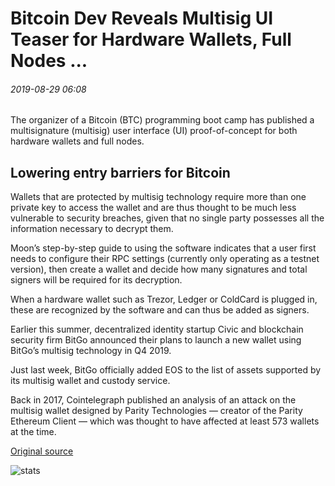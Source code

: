 # Bitcoin Dev Reveals Multisig UI Teaser for Hardware Wallets, Full Nodes ...

###### 2019-08-29 06:08

The organizer of a Bitcoin (BTC) programming boot camp has published a multisignature (multisig) user interface (UI) proof-of-concept for both hardware wallets and full nodes.

## Lowering entry barriers for Bitcoin

Wallets that are protected by multisig technology require more than one private key to access the wallet and are thus thought to be much less vulnerable to security breaches, given that no single party possesses all the information necessary to decrypt them.

Moon’s step-by-step guide to using the software indicates that a user first needs to configure their RPC settings (currently only operating as a testnet version), then create a wallet and decide how many signatures and total signers will be required for its decryption.

When a hardware wallet such as Trezor, Ledger or ColdCard is plugged in, these are recognized by the software and can thus be added as signers.

Earlier this summer, decentralized identity startup Civic and blockchain security firm BitGo announced their plans to launch a new wallet using BitGo’s multisig technology in Q4 2019.

Just last week, BitGo officially added EOS to the list of assets supported by its multisig wallet and custody service.

Back in 2017, Cointelegraph published an analysis of an attack on the multisig wallet designed by Parity Technologies — creator of the Parity Ethereum Client — which was thought to have affected at least 573 wallets at the time.

[Original source](https://cointelegraph.com/news/bitcoin-dev-reveals-multisig-ui-teaser-for-hardware-wallets-full-nodes)

![stats](https://c.statcounter.com/11760860/0/a89fa40b/1/ "stats")